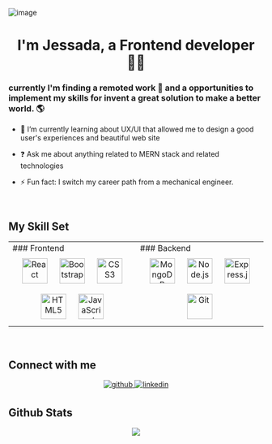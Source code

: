 ![image](https://user-images.githubusercontent.com/80153191/165044254-3932efbe-1456-4aea-bc39-6dee78cfe252.png)

# <div align="center">I'm Jessada, a Frontend developer 👨‍💻 
### currently I'm finding a remoted work 🚀 and a opportunities to implement my skills for invent a great solution to make a better world. 🌎  
  

  
  

- 🌱 I’m currently learning about UX/UI that allowed me to design a good user's experiences and beautiful web site  
  

- ❓ Ask me about anything related to MERN stack and related technologies  
  

- ⚡ Fun fact: I switch my career path from a mechanical engineer.  
  

<br/>  
  
## My Skill Set  
<table>
  <tr>
    <td valign="top" width="50%">
    ### Frontend  
      <div align="center">  
        <img style="margin: 10px" src="https://profilinator.rishav.dev/skills-assets/react-original-wordmark.svg" alt="React" height="50" />  
        <img style="margin: 10px" src="https://profilinator.rishav.dev/skills-assets/bootstrap-plain.svg" alt="Bootstrap" height="50" />  
        <img style="margin: 10px" src="https://profilinator.rishav.dev/skills-assets/css3-original-wordmark.svg" alt="CSS3" height="50" />  
        <img style="margin: 10px" src="https://profilinator.rishav.dev/skills-assets/html5-original-wordmark.svg" alt="HTML5" height="50" />  
        <img style="margin: 10px" src="https://profilinator.rishav.dev/skills-assets/javascript-original.svg" alt="JavaScript" height="50" />  
      </div>
    </td>
    <td valign="top" width="50%">
      ### Backend  
      <div align="center">  
        <img style="margin: 10px" src="https://profilinator.rishav.dev/skills-assets/mongodb-original-wordmark.svg" alt="MongoDB" height="50" />  
        <img style="margin: 10px" src="https://profilinator.rishav.dev/skills-assets/nodejs-original-wordmark.svg" alt="Node.js" height="50" />    
        <img style="margin: 10px" src="https://profilinator.rishav.dev/skills-assets/express-original-wordmark.svg" alt="Express.js" height="50" />  
        <img style="margin: 10px" src="https://profilinator.rishav.dev/skills-assets/git-scm-icon.svg" alt="Git" height="50" />   
      </div>
    </td>
  </tr>
</table>  

<br/>  
  
## Connect with me  
<div align="center">
  <a href="https://github.com/DevArtifacTs" target="_blank">
    <img src=https://img.shields.io/badge/github-%2324292e.svg?&style=for-the-badge&logo=github&logoColor=white alt=github style="margin-bottom: 5px;" />
  </a>
  <a href="www.linkedin.com/in/jessada-srimoon" target="_blank">
    <img src=https://img.shields.io/badge/linkedin-%231E77B5.svg?&style=for-the-badge&logo=linkedin&logoColor=white alt=linkedin style="margin-bottom: 5px;" />
  </a> 
</div>  
  
## Github Stats  
<div align="center"><img src="https://github-readme-stats.vercel.app/api?username=DevArtifacTs&show_icons=true&count_private=true&hide_border=true" align="center" /></div>  

<br/>  
